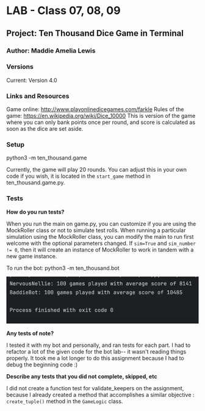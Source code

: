
# LAB - Class 07, 08, 09 
## Project: Ten Thousand Dice Game in Terminal
### Author: Maddie Amelia Lewis

### Versions
Current: Version 4.0

### Links and Resources

Game online: http://www.playonlinedicegames.com/farkle
Rules of the game: https://en.wikipedia.org/wiki/Dice_10000
This is version of the game where you can only bank points once per round, and score is calculated as soon as the dice are set aside.


### Setup

python3 -m ten_thousand.game

Currently, the game will play 20 rounds. You can adjust this in your own code if you wish, it is located in the `start_game` method in ten_thousand.game.py. 

### Tests

**How do you run tests?**

When you run the main on game.py, you can customize if you are using the MockRoller class or not to simulate test rolls.
When running a particular simulation using the MockRoller class, you can modify the main to run first welcome with the optional parameters changed. If `sim=True` and `sim_number != 0`, then it will create an instance of MockRoller to work in tandem with a new game instance. 

To run the bot:
python3 -m ten_thousand.bot

![Bot comparison after 100 games, BaddieBot has points than NervousNellie on average](Bot_comparison.png)

**Any tests of note?**

I tested it with my bot and personally, and ran tests for each part. 
I had to refactor a lot of the given code for the bot lab-- it wasn't reading things properly. It took me a lot longer to do this assignment because I had to debug the beginning code :) 

**Describe any tests that you did not complete, skipped, etc**

I did not create a function test for validate_keepers on the assignment, because I already created a method that accomplishes a similar objective : `create_tuple()` method in the `GameLogic` class.
